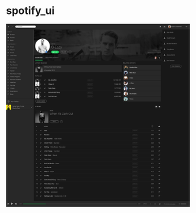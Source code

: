# spotify_ui
![](https://github.com/AzarguNazari/spotify_ui/blob/master/screencapture-file-home-hazargn-Desktop-spotify-ui-ui-html-2020-07-19-22_04_41.png?raw=true)
